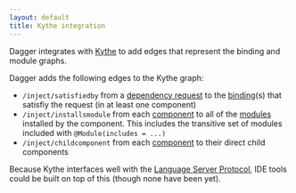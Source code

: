 ```yaml
---
layout: default
title: Kythe integration
---
```


Dagger integrates with [Kythe] to add edges that represent the binding and
module graphs.

Dagger adds the following edges to the Kythe graph:

-   `/inject/satisfiedby` from a [dependency request] to the [binding][](s) that
    satisfiy the request (in at least one component)
-   `/inject/installsmodule` from each [component] to all of the [modules]
    installed by the component. This includes the transitive set of modules
    included with `@Module(includes = ...)`
-   `/inject/childcomponent` from each [component] to their direct child
    components

Because Kythe interfaces well with the [Language Server Protocol], IDE tools
could be built on top of this (though none have been yet).

<!-- References -->

[binding]: glossary/binding.md
[component]: glossary/component.md
[dependency request]: glossary/dependency_request.md
[Kythe]: https://kythe.io
[Language Server Protocol]:  https://microsoft.github.io/language-server-protocol/
[modules]: glossary/module.md
[`@Inject`]: http://docs.oracle.com/javaee/7/api/javax/inject/Inject.html
[`@Provides`]: https://dagger.dev/api/latest/dagger/Provides.html
